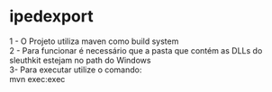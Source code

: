 # ipedexport

1 - O Projeto utiliza maven como build system  
2 - Para funcionar é necessário que a pasta que contém as DLLs do sleuthkit estejam no path do Windows  
3- Para executar utilize o comando:  
   mvn exec:exec
